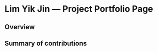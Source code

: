 # Lim Yik Jin — Project Portfolio Page

## Overview

[//]: # (TODO: Fill up overview)

## Summary of contributions

[//]: # (TODO: Fill up summary of contributions)
